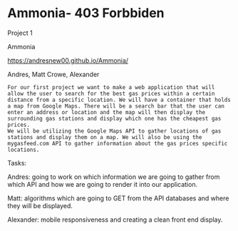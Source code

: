 # Ammonia- 403 Forbbiden  

Project 1 

Ammonia

https://andresnew00.github.io/Ammonia/

Andres, Matt Crowe, Alexander

	For our first project we want to make a web application that will allow the user to search for the best gas prices within a certain distance from a specific location. We will have a container that holds a map from Google Maps. There will be a search bar that the user can enter an address or location and the map will then display the surrounding gas stations and display which one has the cheapest gas prices. 
	We will be utilizing the Google Maps API to gather locations of gas stations and display them on a map. We will also be using the mygasfeed.com API to gather information about the gas prices specific locations. 

Tasks:

Andres: going to work on which information we are going
to gather from which API and how we are going to render 
it into our application.

Matt: algorithms which are going to GET from the API 
databases and where they will be displayed.

Alexander: mobile responsiveness and creating a clean front end display.
